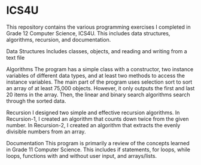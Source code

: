 # ICS4U
This repository contains the various programming exercises I completed in Grade 12 Computer Science, ICS4U. This includes data structures, algorithms, recursion, and documentation. 

Data Structures
Includes classes, objects, and reading and writing from a text file 

Algorithms
The program has a simple class with a constructor, two instance variables of different data types, and at least two methods to access the instance variables. 
The main part of the program uses selection sort to sort an array of at least 75,000 objects. However, it only outputs the first and last 20 items in the array. 
Then, the linear and binary search algorithms search through the sorted data. 

Recursion
I designed two simple and effective recursion algorithms. In Recursion-1, I created an algorithm that counts down twice from the given number. In Recursion-2, I created an algorithm that extracts the evenly divisible numbers from an array. 

Documentation 
This program is primarily a review of the concepts learned in Grade 11 Computer Science. This includes if statements, for loops, while loops, functions with and without user input, and arrays/lists. 
